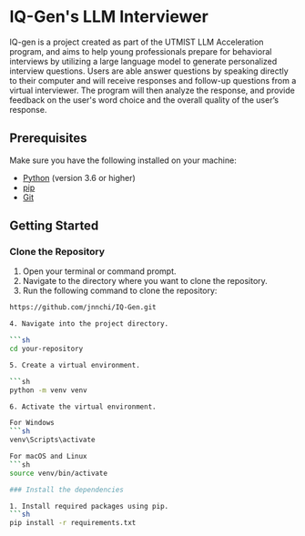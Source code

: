 # IQ-Gen's LLM Interviewer
IQ-gen is a project created as part of the UTMIST LLM Acceleration program, and aims to help young professionals prepare for behavioral interviews by utilizing a large language model to generate personalized interview questions. Users are able answer questions by speaking directly to their computer and will receive responses and follow-up questions from a virtual interviewer. The program will then analyze the response, and provide feedback on the user's word choice and the overall quality of the user’s response.

## Prerequisites

Make sure you have the following installed on your machine:
- [Python](https://www.python.org/downloads/) (version 3.6 or higher)
- [pip](https://pip.pypa.io/en/stable/installation/)
- [Git](https://git-scm.com/book/en/v2/Getting-Started-Installing-Git)

## Getting Started

### Clone the Repository

1. Open your terminal or command prompt.
2. Navigate to the directory where you want to clone the repository.
3. Run the following command to clone the repository:

```sh
https://github.com/jnnchi/IQ-Gen.git

4. Navigate into the project directory.

```sh
cd your-repository

5. Create a virtual environment.

```sh
python -m venv venv

6. Activate the virtual environment.

For Windows
```sh
venv\Scripts\activate

For macOS and Linux
```sh
source venv/bin/activate

### Install the dependencies

1. Install required packages using pip.
```sh
pip install -r requirements.txt
